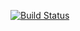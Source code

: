 [![Build Status](https://www.travis-ci.com/thilina01/kpi-client.svg?branch=master)](https://www.travis-ci.com/thilina01/kpi-client)
